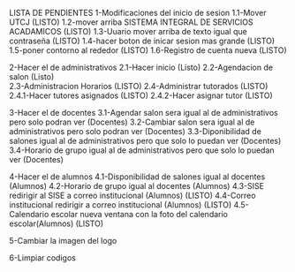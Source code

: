 LISTA DE PENDIENTES
1-Modificaciones del inicio de sesion
    1.1-Mover UTCJ (LISTO)
    1.2-mover arriba SISTEMA INTEGRAL DE SERVICIOS ACADAMICOS (LISTO) 
    1.3-Uuario mover arriba de texto igual que contraseña (LISTO)
    1.4-hacer boton de inicar sesion mas grande (LISTO)
    1.5-poner contorno al rededor (LISTO)
    1.6-Registro de cuenta nueva (LISTO)

2-Hacer el de administrativos
    2.1-Hacer inicio (Listo)
    2.2-Agendacion de salon (Listo)  
    2.3-Administracion Horarios (LISTO)
    2.4-Administrar tutorados (LISTO)
        2.4.1-Hacer tutores asignados (LISTO)
        2.4.2-Hacer asignar tutor (LISTO)

3-Hacer el de docentes
    3.1-Agendar salon sera igual al de administrativos pero solo podran ver (Docentes)
    3.2-Cambiar salon sera igual al de administrativos pero solo podran ver (Docentes)
    3.3-Diponibilidad de salones igual al de administrativos pero que solo lo puedan ver (Docentes)
    3.4-Horario de grupo igual al de administrativos pero que solo lo puedan ver (Docentes)

4-Hacer el de alumnos
    4.1-Disponibilidad de salones igual al docentes (Alumnos)
    4.2-Horario de grupo igual al docentes (Alumnos)
    4.3-SISE redirigir al SISE a correo institucional (Alumnos) (LISTO)
    4.4-Correo institucional redirigir a correo institucional (Alumnos) (LISTO)
    4.5-Calendario escolar nueva ventana con la foto del calendario escolar(Alumnos) (LISTO)

5-Cambiar la imagen del logo

6-Limpiar codigos